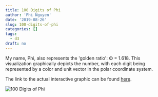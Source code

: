 ```yaml
---
title: 100 Digits of Phi
author: 'Phi Nguyen'
date: '2019-08-26'
slug: 100-digits-of-phi
categories: []
tags:
  - d3
draft: no
---
```


My name, Phi, also represents the 'golden ratio': &#934; = 1.618. This visualization graphically depicts the number, with each digit being represented by a color and unit vector in the polar coordinate system.

The link to the actual interactive graphic can be found [here](100digitsphi.html).

![100 Digits of Phi](img/100digitsphi.png)